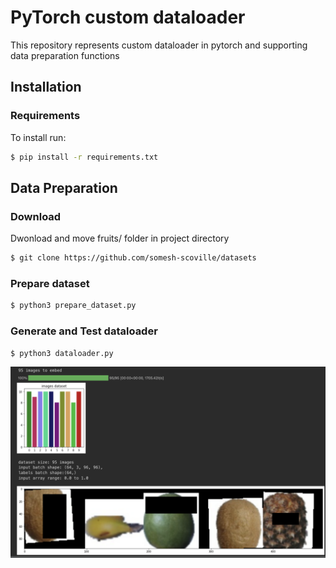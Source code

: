 # PyTorch custom dataloader

This repository represents custom dataloader in pytorch and 
supporting data preparation functions

## Installation
### Requirements
To install run:
```bash
$ pip install -r requirements.txt
```

## Data Preparation

### Download
Dwonload and move fruits/ folder in project directory
```bash
$ git clone https://github.com/somesh-scoville/datasets
```

### Prepare dataset
```bash
$ python3 prepare_dataset.py
```

### Generate and Test dataloader
```bash
$ python3 dataloader.py
```
![output.png](output.png)
